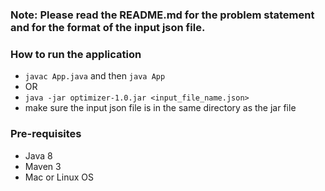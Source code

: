 ### Note: Please read the README.md for the problem statement and for the format of the input json file.


### How to run the application
- `javac App.java` and then `java App`
- OR
- `java -jar optimizer-1.0.jar <input_file_name.json>`
- make sure the input json file is in the same directory as the jar file


### Pre-requisites
- Java 8
- Maven 3
- Mac or Linux OS
